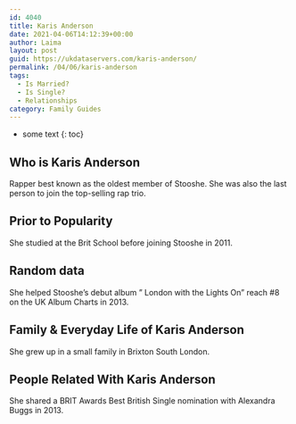 ```yaml
---
id: 4040
title: Karis Anderson
date: 2021-04-06T14:12:39+00:00
author: Laima
layout: post
guid: https://ukdataservers.com/karis-anderson/
permalink: /04/06/karis-anderson
tags:
  - Is Married?
  - Is Single?
  - Relationships
category: Family Guides
---
```


* some text
{: toc}


## Who is Karis Anderson
                  
                  
                  
Rapper best known as the oldest member of Stooshe. She was also the last person to join the top-selling rap trio.
                  
              
            
              
            
                
                
                
## Prior to Popularity
                  
                  
                  
She studied at the Brit School before joining Stooshe in 2011.
                  
              
            
              
            
                
                
                
## Random data
                  
                  
                  
She helped Stooshe&#8217;s debut album &#8221; London with the Lights On&#8221; reach #8 on the UK Album Charts in 2013.
                  
              
            
              
            
                
                
                
## Family & Everyday Life of Karis Anderson
                  
                  
                  
She grew up in a small family in Brixton South London. 
                  
              
            
              
            
                
                
                
## People Related With Karis Anderson
                  
                  
                  
She shared a BRIT Awards Best British Single nomination with Alexandra Buggs in 2013.
                  
              
            
              
            
                
              
            
              
              
            
            
              
            
          
          
          